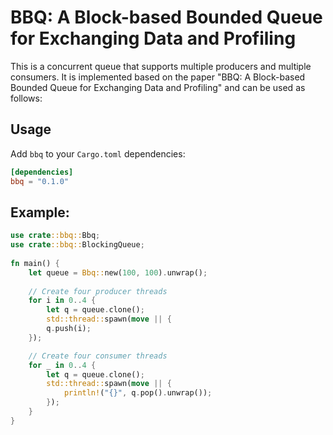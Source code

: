 # BBQ: A Block-based Bounded Queue for Exchanging Data and Profiling

This is a concurrent queue that supports multiple producers and multiple consumers. It is implemented based on the paper "BBQ: A Block-based Bounded Queue for Exchanging Data and Profiling" and can be used as follows:

## Usage

Add `bbq` to your `Cargo.toml` dependencies:

```toml
[dependencies]
bbq = "0.1.0"
``` 

## Example:

```rust
use crate::bbq::Bbq;  
use crate::bbq::BlockingQueue;  
  
fn main() {  
	let queue = Bbq::new(100, 100).unwrap();  
  
	// Create four producer threads  
	for i in 0..4 {  
		let q = queue.clone();  
		std::thread::spawn(move || {  
		q.push(i);  
	});

	// Create four consumer threads  
	for _ in 0..4 {  
		let q = queue.clone();  
		std::thread::spawn(move || {  
			println!("{}", q.pop().unwrap());  
		});  
	}
}
```